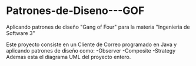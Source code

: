 # Patrones-de-Diseno---GOF
Aplicando patrones de diseño "Gang of Four" para la materia "Ingenieria de Software 3"

Este proyecto consiste en un Cliente de Correo programado en Java y aplicando patrones de diseño como:
-Observer
-Composite
-Strategy
Ademas esta el diagrama UML del proyecto entero.
